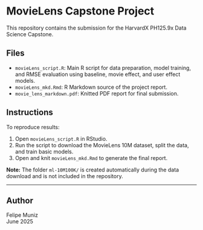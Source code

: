 
# MovieLens Capstone Project

This repository contains the submission for the HarvardX PH125.9x Data Science Capstone.

## Files

- `movieLens_script.R`: Main R script for data preparation, model training, and RMSE evaluation using baseline, movie effect, and user effect models.
- `movieLens_mkd.Rmd`: R Markdown source of the project report.
- `movie_lens_markdown.pdf`: Knitted PDF report for final submission.

## Instructions

To reproduce results:

1. Open `movieLens_script.R` in RStudio.
2. Run the script to download the MovieLens 10M dataset, split the data, and train basic models.
3. Open and knit `movieLens_mkd.Rmd` to generate the final report.

**Note:** The folder `ml-10M100K/` is created automatically during the data download and is not included in the repository.

---

## Author

Felipe Muniz  
June 2025

